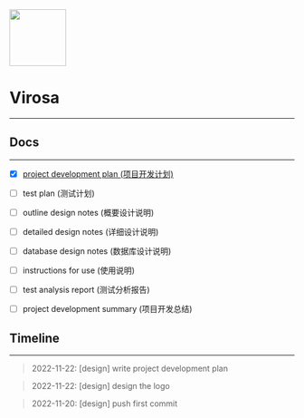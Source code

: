 <img src="https://mypic-1305118058.cos.ap-hongkong.myqcloud.com/img/site_logo_light_hdpi.svg" width="100" />

# Virosa

---

## Docs

---

- [x] [project development plan (项目开发计划)](project-development-plan)

- [ ] test plan (测试计划)

- [ ] outline design notes (概要设计说明)

- [ ] detailed design notes (详细设计说明)

- [ ] database design notes (数据库设计说明)

- [ ] instructions for use (使用说明)

- [ ] test analysis report (测试分析报告)

- [ ] project development summary (项目开发总结)

## Timeline

--- 

> 2022-11-22: [design] write project development plan

> 2022-11-22: [design] design the logo

> 2022-11-20: [design] push first commit

